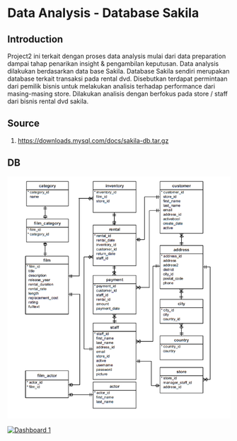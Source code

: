 # Data Analysis - Database Sakila
## Introduction
Project2 ini terkait dengan proses data analysis mulai dari data preparation dampai tahap penarikan insight & pengambilan keputusan. Data analysis dilakukan berdasarkan data base Sakila. Database Sakila sendiri merupakan database terkait transaksi pada rental dvd. Disebutkan terdapat permintaan dari pemilik bisnis untuk melakukan analisis terhadap performance dari masing-masing store. Dilakukan analisis dengan berfokus pada store / staff dari bisnis rental dvd sakila.

## Source
1. https://downloads.mysql.com/docs/sakila-db.tar.gz

## DB 
![Alt](https://github.com/monikapangestu/purwadhika_project/blob/2a69658de2696dd618f18d17a07207a3ab379de0/image/erd%20.png "Title")
<div class='tableauPlaceholder' id='viz1657208416955' style='position: relative'><noscript><a href='#'><img alt='Dashboard 1 ' src='https:&#47;&#47;public.tableau.com&#47;static&#47;images&#47;Ze&#47;Zeta-EDAPresentationVer_&#47;Dashboard1&#47;1_rss.png' style='border: none' /></a></noscript><object class='tableauViz'  style='display:none;'>
   source : https://github.com/ahmed-gharib89/sakila-dvd-rental-database-analysis

## Analysis Perform by
Monika Pangestu - monikapangestu20@gmail.com
